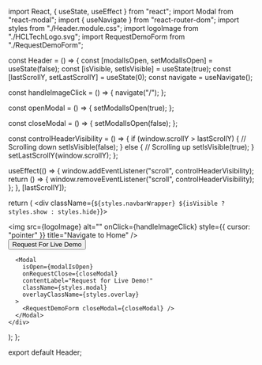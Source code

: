 import React, { useState, useEffect } from "react";
import Modal from "react-modal";
import { useNavigate } from "react-router-dom";
import styles from "./Header.module.css";
import logoImage from "./HCLTechLogo.svg";
import RequestDemoForm from "./RequestDemoForm";

const Header = () => {
  const [modalIsOpen, setModalIsOpen] = useState(false);
  const [isVisible, setIsVisible] = useState(true);
  const [lastScrollY, setLastScrollY] = useState(0);
  const navigate = useNavigate();

  const handleImageClick = () => {
    navigate("/");
  };

  const openModal = () => {
    setModalIsOpen(true);
  };

  const closeModal = () => {
    setModalIsOpen(false);
  };

  const controlHeaderVisibility = () => {
    if (window.scrollY > lastScrollY) {
      // Scrolling down
      setIsVisible(false);
    } else {
      // Scrolling up
      setIsVisible(true);
    }
    setLastScrollY(window.scrollY);
  };

  useEffect(() => {
    window.addEventListener("scroll", controlHeaderVisibility);
    return () => {
      window.removeEventListener("scroll", controlHeaderVisibility);
    };
  }, [lastScrollY]);

  return (
    <div className={`${styles.navbarWrapper} ${isVisible ? styles.show : styles.hide}`}>
      <nav className={styles.header}>
        <div className={styles.logo}>
          <img
            src={logoImage}
            alt=""
            onClick={handleImageClick}
            style={{ cursor: "pointer" }}
            title="Navigate to Home"
          />
        </div>
        <div className={styles.right}>
          <button className={styles.button} onClick={openModal}>
            Request For Live Demo
          </button>
        </div>
      </nav>
      <div className={styles.border}></div>

      <Modal
        isOpen={modalIsOpen}
        onRequestClose={closeModal}
        contentLabel="Request for Live Demo!"
        className={styles.modal}
        overlayClassName={styles.overlay}
      >
        <RequestDemoForm closeModal={closeModal} />
      </Modal>
    </div>
  );
};

export default Header;
